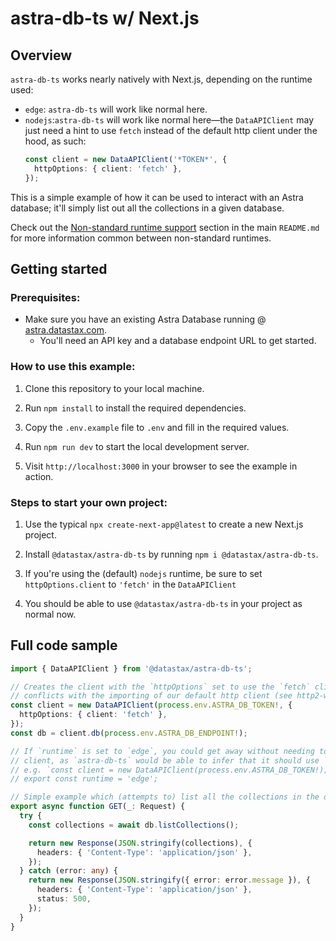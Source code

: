 # astra-db-ts w/ Next.js

## Overview

`astra-db-ts` works nearly natively with Next.js, depending on the runtime used:
- `edge`: `astra-db-ts` will work like normal here.
- `nodejs`:`astra-db-ts` will work like normal here—the `DataAPIClient` may just need a hint to
  use `fetch` instead of the default http client under the hood, as such:
  ```ts
  const client = new DataAPIClient('*TOKEN*', {
    httpOptions: { client: 'fetch' },
  });
  ```

This is a simple example of how it can be used to interact with an Astra database; it'll simply 
list out all the collections in a given database.

Check out the [Non-standard runtime support](../../README.md#non-standard-runtime-support) section
in the main `README.md` for more information common between non-standard runtimes.

## Getting started

### Prerequisites:

- Make sure you have an existing Astra Database running @ [astra.datastax.com](https://astra.datastax.com/).
    - You'll need an API key and a database endpoint URL to get started.

### How to use this example:

1. Clone this repository to your local machine.

2. Run `npm install` to install the required dependencies.

3. Copy the `.env.example` file to `.env` and fill in the required values.

4. Run `npm run dev` to start the local development server.

5. Visit `http://localhost:3000` in your browser to see the example in action.

### Steps to start your own project:

1. Use the typical `npx create-next-app@latest` to create a new Next.js project.

2. Install `@datastax/astra-db-ts` by running `npm i @datastax/astra-db-ts`.

3. If you're using the (default) `nodejs` runtime, be sure to set `httpOptions.client` to `'fetch'`
   in the `DataAPIClient`

4. You should be able to use `@datastax/astra-db-ts` in your project as normal now.

## Full code sample

```ts
import { DataAPIClient } from '@datastax/astra-db-ts';

// Creates the client with the `httpOptions` set to use the `fetch` client as next.js's minification
// conflicts with the importing of our default http client (see http2-when-minified for more info)
const client = new DataAPIClient(process.env.ASTRA_DB_TOKEN!, {
  httpOptions: { client: 'fetch' },
});
const db = client.db(process.env.ASTRA_DB_ENDPOINT!);

// If `runtime` is set to `edge`, you could get away without needing to specify the specific
// client, as `astra-db-ts` would be able to infer that it should use `fetch` for you.
// e.g. `const client = new DataAPIClient(process.env.ASTRA_DB_TOKEN!);`
// export const runtime = 'edge';

// Simple example which (attempts to) list all the collections in the database
export async function GET(_: Request) {
  try {
    const collections = await db.listCollections();

    return new Response(JSON.stringify(collections), {
      headers: { 'Content-Type': 'application/json' },
    });
  } catch (error: any) {
    return new Response(JSON.stringify({ error: error.message }), {
      headers: { 'Content-Type': 'application/json' },
      status: 500,
    });
  }
}
```
